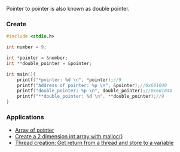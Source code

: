 Pointer to pointer is also known as double pointer.

### Create

```c
#include <stdio.h>

int number = 9;

int *pointer = &number;
int **double_pointer = &pointer;

int main(){
	printf("*pointer: %d \n", *pointer);//9
	printf("Address of pointer: %p \n", &pointer);//0x601040
	printf("double_pointer: %p \n", double_pointer);//0x601040
	printf("**double_pointer: %d \n", **double_pointer);//9
}
```

### Applications

* [Array of pointer](https://github.com/TranPhucVinh/C/blob/master/Introduction/Data%20structure/Array/Array%20of%20pointer.md)
* [Create a 2 dimension int array with malloc()](https://github.com/TranPhucVinh/C/blob/master/Physical%20layer/Memory/Dynamic%20memory/Using%20stdlib.md)
* [Thread creation: Get return from a thread and store to a variable](https://github.com/TranPhucVinh/C/blob/master/Physical%20layer/Thread/Examples.md#example-1)
